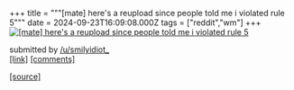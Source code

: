 +++
title = """[mate] here's a reupload since people told me i violated rule 5"""
date = 2024-09-23T16:09:08.000Z
tags = ["reddit","wm"]
+++
[![[mate] here's a reupload since people told me i violated rule 5](https://preview.redd.it/3cgpk7502lqd1.png?width=640&crop=smart&auto=webp&s=ad5b3ba79d662b033cf5e3e1f34f388f8cdec4a7 "[mate] here's a reupload since people told me i violated rule 5")](https://www.reddit.com/r/unixporn/comments/1fno7lg/mate_heres_a_reupload_since_people_told_me_i/)

submitted by [/u/smilyidiot\_](https://www.reddit.com/user/smilyidiot_)  
[\[link\]](https://i.redd.it/3cgpk7502lqd1.png) [\[comments\]](https://www.reddit.com/r/unixporn/comments/1fno7lg/mate_heres_a_reupload_since_people_told_me_i/)

[[source]](https://www.reddit.com/r/unixporn/comments/1fno7lg/mate_heres_a_reupload_since_people_told_me_i/)
